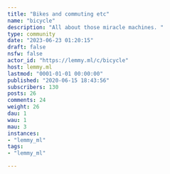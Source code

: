 ```yaml
---
title: "Bikes and commuting etc" 
name: "bicycle"
description: "All about those miracle machines. "
type: community
date: "2023-06-23 01:20:15"
draft: false
nsfw: false
actor_id: "https://lemmy.ml/c/bicycle"
host: lemmy.ml
lastmod: "0001-01-01 00:00:00"
published: "2020-06-15 18:43:56"
subscribers: 130
posts: 26
comments: 24
weight: 26
dau: 1
wau: 1
mau: 3
instances:
- "lemmy_ml"
tags: 
- "lemmy_ml"

---
```

